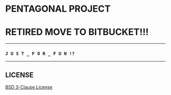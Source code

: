# PENTAGONAL PROJECT

# RETIRED MOVE TO BITBUCKET!!!

--- 


### `J U S T _ F O R _ F U N !?`


---


## LICENSE
[BSD 3-Clause License](LICENSE)
